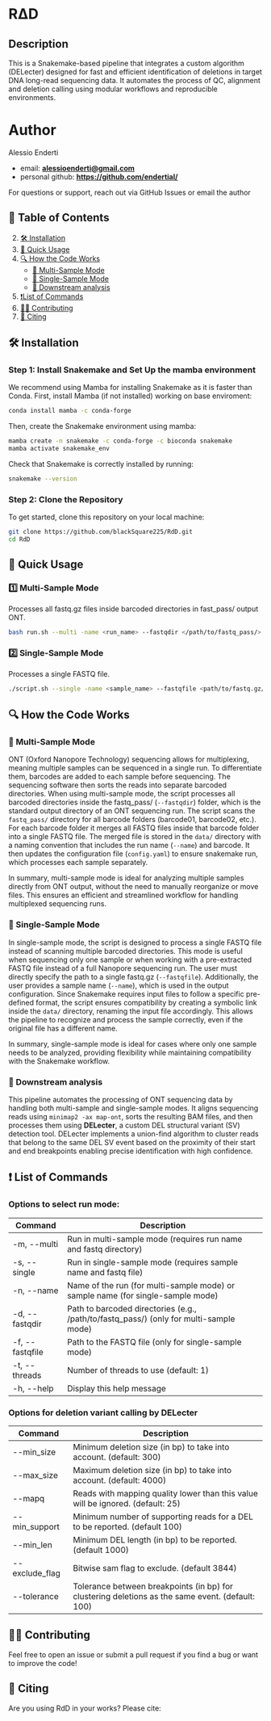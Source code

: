 # RΔD

## Description
This is a Snakemake-based pipeline that integrates a custom algorithm (DELecter) designed for fast and efficient identification of deletions in target DNA long-read sequencing data. It automates the process of QC, alignment and deletion calling using modular workflows and reproducible environments.

# Author

Alessio Enderti 

- email: **alessioenderti@gmail.com**
- personal github: **https://github.com/endertial/**

For questions or support, reach out via GitHub Issues or email the author

## 📖 Table of Contents
2. [🛠 Installation](#-installation)
3. [📌 Quick Usage](#-quick-usage)
4. [🔍 How the Code Works](#-how-the-script-works)
   - [🔹 Multi-Sample Mode](#-multi-sample-mode)
   - [🔹 Single-Sample Mode](#-single-sample-mode)
   - [🚀 Downstream analysis](#-downstream-analysis)
5. [❗List of Commands](#-list-of-commands)
7. [👨‍💻 Contributing](#-contributing)
8. [📖 Citing](#-citing)


## 🛠 Installation

### Step 1: Install Snakemake and Set Up the mamba environment

We recommend using Mamba for installing Snakemake as it is faster than Conda. 
First, install Mamba (if not installed) working on base enviroment:
```bash
conda install mamba -c conda-forge
```

Then, create the Snakemake environment using mamba:
```bash
mamba create -n snakemake -c conda-forge -c bioconda snakemake
mamba activate snakemake_env
```

Check that Snakemake is correctly installed by running:
```bash
snakemake --version
```

### Step 2: Clone the Repository
To get started, clone this repository on your local machine:

```bash
git clone https://github.com/blackSquare225/RdD.git
cd RdD
```


## 📌 Quick Usage

### **1️⃣ Multi-Sample Mode**
Processes all fastq.gz files inside barcoded directories in fast_pass/ output ONT.
```bash
bash run.sh --multi -name <run_name> --fastqdir </path/to/fastq_pass/> --threads <num_of_threads>
```

### **2️⃣ Single-Sample Mode**
Processes a single FASTQ file.
```bash
./script.sh --single -name <sample_name> --fastqfile <path/to/fastq.gz/file> --threads <num_of_threads>
```


## 🔍 How the Code Works

### **🔹 Multi-Sample Mode**
ONT (Oxford Nanopore Technology) sequencing allows for multiplexing, meaning multiple samples can be sequenced in a single run. To differentiate them, barcodes are added to each sample before sequencing. The sequencing software then sorts the reads into separate barcoded directories.
When using multi-sample mode, the script processes all barcoded directories inside the fastq_pass/ (`--fastqdir`) folder, which is the standard output directory of an ONT sequencing run. The script scans the `fastq_pass/` directory for all barcode folders (barcode01, barcode02, etc.). For each barcode folder it merges all FASTQ files inside that barcode folder into a single FASTQ file. The merged file is stored in the `data/` directory with a naming convention that includes the run name (`--name`) and barcode. It then updates the configuration file (`config.yaml`) to ensure snakemake run, which processes each sample separately.

In summary, multi-sample mode is ideal for analyzing multiple samples directly from ONT output, without the need to manually reorganize or move files. This ensures an efficient and streamlined workflow for handling multiplexed sequencing runs.

### **🔹 Single-Sample Mode**
In single-sample mode, the script is designed to process a single FASTQ file instead of scanning multiple barcoded directories. This mode is useful when sequencing only one sample or when working with a pre-extracted FASTQ file instead of a full Nanopore sequencing run.
The user must directly specify the path to a single fastq.gz (`--fastqfile`). Additionally, the user provides a sample name (`--name`), which is used in the output configuration.
Since Snakemake requires input files to follow a specific pre-defined format, the script ensures compatibility by creating a symbolic link inside the `data/` directory, renaming the input file accordingly. This allows the pipeline to recognize and process the sample correctly, even if the original file has a different name.

In summary, single-sample mode is ideal for cases where only one sample needs to be analyzed, providing flexibility while maintaining compatibility with the Snakemake workflow.

### **🚀 Downstream analysis**
This pipeline automates the processing of ONT sequencing data by handling both multi-sample and single-sample modes. It aligns sequencing reads using `minimap2 -ax map-ont`, sorts the resulting BAM files, and then processes them using **DELecter**, a custom DEL structural variant (SV) detection tool. DELecter implements a union-find algorithm to cluster reads that belong to the same DEL SV event based on the proximity of their start and end breakpoints enabling precise identification with high confidence.


## ❗ List of Commands

### Options to select run mode:
| Command | Description | 
|---------|-------------|
|  -m, --multi     |  Run in multi-sample mode (requires run name and fastq directory) |
|  -s, --single    |  Run in single-sample mode (requires sample name and fastq file) |
|  -n, --name      |  Name of the run (for multi-sample mode) or sample name (for single-sample mode) |
|  -d, --fastqdir  |  Path to barcoded directories (e.g., /path/to/fastq_pass/) (only for multi-sample mode) |
|  -f, --fastqfile |  Path to the FASTQ file (only for single-sample mode) |
|  -t, --threads   |  Number of threads to use (default: 1) |
|  -h, --help      |  Display this help message |

### Options for deletion variant calling by DELecter
| Command | Description |
|---------|-------------| 
|  --min_size        |  Minimum deletion size (in bp) to take into account. (default: 300) |
|  --max_size        |  Maximum deletion size (in bp) to take into account. (default: 4000) |
|  --mapq            |   Reads with mapping quality lower than this value will be ignored. (default: 25) |
|  --min_support     |  Minimum number of supporting reads for a DEL to be reported. (default 100) |
|  --min_len         |   Minimum DEL length (in bp) to be reported. (default 1000) |
|  --exclude_flag    |   Bitwise sam flag to exclude. (default 3844) |
|  --tolerance       |   Tolerance between breakpoints (in bp) for clustering deletions as the same event. (default: 100) |


## 👨‍💻 Contributing
Feel free to open an issue or submit a pull request if you find a bug or want to improve the code!

## 📖 Citing

Are you using RdD in your works? Please cite:

